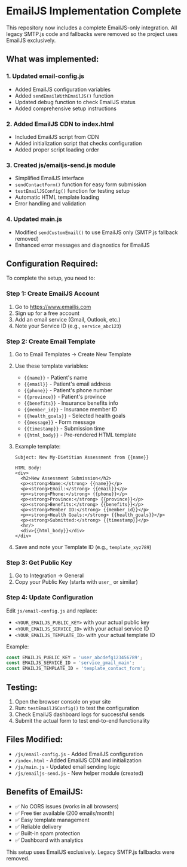 # EmailJS Implementation Complete

This repository now includes a complete EmailJS-only integration. All legacy SMTP.js code and fallbacks were removed so the project uses EmailJS exclusively.

## What was implemented:

### 1. Updated email-config.js
- Added EmailJS configuration variables
- Added `sendEmailWithEmailJS()` function
- Updated debug function to check EmailJS status
- Added comprehensive setup instructions

### 2. Added EmailJS CDN to index.html
- Included EmailJS script from CDN
- Added initialization script that checks configuration
- Added proper script loading order

### 3. Created js/emailjs-send.js module
- Simplified EmailJS interface
- `sendContactForm()` function for easy form submission
- `testEmailJSConfig()` function for testing setup
- Automatic HTML template loading
- Error handling and validation

### 4. Updated main.js
- Modified `sendCustomEmail()` to use EmailJS only (SMTP.js fallback removed)
- Enhanced error messages and diagnostics for EmailJS

## Configuration Required:

To complete the setup, you need to:

### Step 1: Create EmailJS Account
1. Go to https://www.emailjs.com
2. Sign up for a free account
3. Add an email service (Gmail, Outlook, etc.)
4. Note your Service ID (e.g., `service_abc123`)

### Step 2: Create Email Template
1. Go to Email Templates → Create New Template
2. Use these template variables:
   - `{{name}}` - Patient's name
   - `{{email}}` - Patient's email address
   - `{{phone}}` - Patient's phone number
   - `{{province}}` - Patient's province
   - `{{benefits}}` - Insurance benefits info
   - `{{member_id}}` - Insurance member ID
   - `{{health_goals}}` - Selected health goals
   - `{{message}}` - Form message
   - `{{timestamp}}` - Submission time
   - `{{html_body}}` - Pre-rendered HTML template

3. Example template:
   ```
   Subject: New My-Dietitian Assessment from {{name}}
   
   HTML Body:
   <div>
     <h2>New Assessment Submission</h2>
     <p><strong>Name:</strong> {{name}}</p>
     <p><strong>Email:</strong> {{email}}</p>
     <p><strong>Phone:</strong> {{phone}}</p>
     <p><strong>Province:</strong> {{province}}</p>
     <p><strong>Benefits:</strong> {{benefits}}</p>
     <p><strong>Member ID:</strong> {{member_id}}</p>
     <p><strong>Health Goals:</strong> {{health_goals}}</p>
     <p><strong>Submitted:</strong> {{timestamp}}</p>
     <hr/>
     <div>{{html_body}}</div>
   </div>
   ```
4. Save and note your Template ID (e.g., `template_xyz789`)

### Step 3: Get Public Key
1. Go to Integration → General
2. Copy your Public Key (starts with `user_` or similar)

### Step 4: Update Configuration
Edit `js/email-config.js` and replace:
- `<YOUR_EMAILJS_PUBLIC_KEY>` with your actual public key
- `<YOUR_EMAILJS_SERVICE_ID>` with your actual service ID  
- `<YOUR_EMAILJS_TEMPLATE_ID>` with your actual template ID

Example:
```javascript
const EMAILJS_PUBLIC_KEY = 'user_abcdefg123456789';
const EMAILJS_SERVICE_ID = 'service_gmail_main';
const EMAILJS_TEMPLATE_ID = 'template_contact_form';
```

## Testing:

1. Open the browser console on your site
2. Run: `testEmailJSConfig()` to test the configuration
3. Check EmailJS dashboard logs for successful sends
4. Submit the actual form to test end-to-end functionality

## Files Modified:
- `/js/email-config.js` - Added EmailJS configuration
- `/index.html` - Added EmailJS CDN and initialization
- `/js/main.js` - Updated email sending logic
- `/js/emailjs-send.js` - New helper module (created)

## Benefits of EmailJS:
- ✅ No CORS issues (works in all browsers)
- ✅ Free tier available (200 emails/month)
- ✅ Easy template management
- ✅ Reliable delivery
- ✅ Built-in spam protection
- ✅ Dashboard with analytics

This setup uses EmailJS exclusively. Legacy SMTP.js fallbacks were removed.
